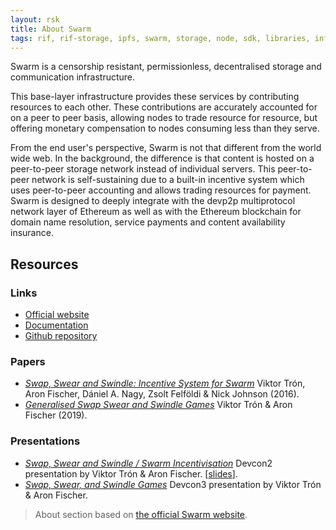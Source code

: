 ```yaml
---
layout: rsk
title: About Swarm
tags: rif, rif-storage, ipfs, swarm, storage, node, sdk, libraries, infrastructure, protocols, mvp, design, rbtc, defi, decentralized, quick-start, guides, tutorial, networks, dapps, tools, rootstock, rsk, ethereum, smart-contracts, install, get-started, how-to, mainnet, testnet, contracts, wallets, web3, crypto
---
```


Swarm is a censorship resistant, permissionless, decentralised storage and communication infrastructure.

This base-layer infrastructure provides these services by contributing resources to each other. These contributions are accurately accounted for on a peer to peer basis, allowing nodes to trade resource for resource, but offering monetary compensation to nodes consuming less than they serve.

From the end user's perspective, Swarm is not that different from the world wide web. In the background, the difference is that content is hosted on a peer-to-peer storage network instead of individual servers. This peer-to-peer network is self-sustaining due to a built-in incentive system which uses peer-to-peer accounting and allows trading resources for payment. Swarm is designed to deeply integrate with the devp2p multiprotocol network layer of Ethereum as well as with the Ethereum blockchain for domain name resolution, service payments and content availability insurance.

## Resources

### Links
- [Official website](https://swarm.ethereum.org/)
- [Documentation](https://swarm-guide.readthedocs.io/en/latest/)
- [Github repository](https://github.com/ethersphere/swarm)

### Papers
- [_Swap, Swear and Swindle: Incentive System for Swarm_](https://swarm-gateways.net/bzz:/theswarm.eth/ethersphere/orange-papers/1)
Viktor Trón, Aron Fischer, Dániel A. Nagy, Zsolt Felföldi & Nick Johnson (2016).
- [_Generalised Swap Swear and Swindle Games_](https://www.overleaf.com/read/yszmsdqyqbvc)
Viktor Trón & Aron Fischer (2019).

### Presentations
- [_Swap, Swear and Swindle / Swarm Incentivisation_](https://www.youtube.com/watch?v=DZbhjnhP5g4)
Devcon2 presentation by Viktor Trón & Aron Fischer. [[slides](https://ethersphere.github.io/swarm-home/talks/devcon2/sw%5E3/sw%5E3-slides.pdf)].
- [_Swap, Swear, and Swindle Games_](https://www.youtube.com/watch?v=9Cgyhsjsfbg)
Devcon3 presentation by Viktor Trón & Aron Fischer.


> About section based on [the official Swarm website](https://swarm.ethereum.org/).
